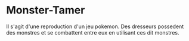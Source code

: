 # Monster-Tamer

Il s'agit d'une reproduction d'un jeu pokemon.
Des dresseurs possedent des monstres et se combattent entre eux en utilisant ces dit monstres.



